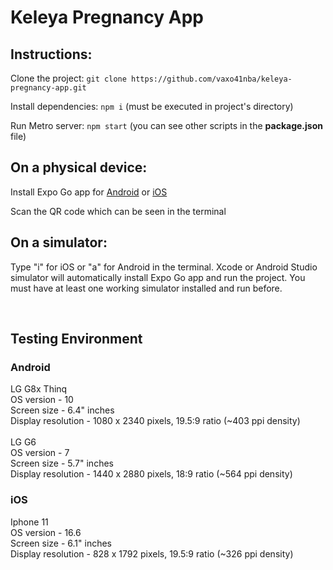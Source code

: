 # Keleya Pregnancy App

## Instructions:

Clone the project: `git clone https://github.com/vaxo41nba/keleya-pregnancy-app.git`

Install dependencies: `npm i` (must be executed in project's directory)

Run Metro server: `npm start` (you can see other scripts in the **package.json** file)


## On a physical device:

Install Expo Go app for [Android](https://play.google.com/store/apps/details?id=host.exp.exponent&pli=1) or [iOS](https://apps.apple.com/us/app/expo-go/id982107779) 

Scan the QR code which can be seen in the terminal


## On a simulator:

Type "i" for iOS or "a" for Android in the terminal. Xcode or Android Studio simulator will automatically install Expo Go app and run the project. You must have at least one working simulator installed and run before. 

<br />

## Testing Environment
### Android

LG G8x Thinq  
OS version - 10  
Screen size - 6.4" inches  
Display resolution - 1080 x 2340 pixels, 19.5:9 ratio (~403 ppi density)  
<br/>
LG G6  
OS version - 7  
Screen size - 5.7" inches  
Display resolution - 1440 x 2880 pixels, 18:9 ratio (~564 ppi density)  

### iOS

Iphone 11  
OS version - 16.6  
Screen size - 6.1" inches  
Display resolution - 828 x 1792 pixels, 19.5:9 ratio (~326 ppi density)  



